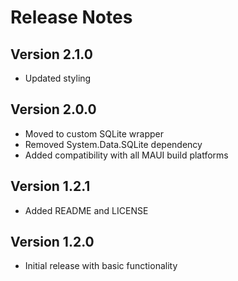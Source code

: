 # Release Notes

## Version 2.1.0

- Updated styling

## Version 2.0.0

- Moved to custom SQLite wrapper
- Removed System.Data.SQLite dependency
- Added compatibility with all MAUI build platforms

## Version 1.2.1

- Added README and LICENSE

## Version 1.2.0

- Initial release with basic functionality
